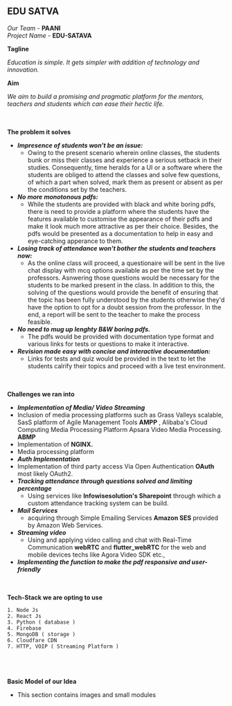 ## EDU SATVA

*Our Team* - **PAANI**
<br/>
*Project Name* -  **EDU-SATAVA**
<br/>

**Tagline** <br/>

 *Education is simple. It gets simpler with addition of technology and innovation.*
<br/>

**Aim** <br/>

 *We aim to build a promising and pragmatic platform for the mentors,  teachers and students which can ease their hectic life.*
 <br/><br/><br/>

 **The problem it solves**
 - ***Impresence of students won't be an issue:***
    -  Owing to the present scenario wherein online classes, the students bunk or miss their classes and experience a serious setback in their studies. Consequently, time heralds for a UI or a software where the students are obliged to attend the classes and solve few questions, of which a part when solved, mark them as present or absent as per the conditions set by the teachers.
 - ***No more monotonous pdfs:***
     -  While the students are provided with black and white boring pdfs, there is need to provide a platform where the students have the features available to customise the appearance of their pdfs and make it look much more attractive as per their choice. Besides, the pdfs would be presented as a documentation to help in easy and eye-catching apperance to them.
 - ***Losing track of attendance won't bother the students and teachers now:***
    - As the online class will proceed, a questionaire will be sent in the live chat  display with mcq options available as per the time set by the professors. Asnwering those questions would be necessary for the students to be marked present in the class. In addition to this, the solving of the questions would provide the benefit of ensuring that the topic has been fully understood by the students otherwise they'd have the option to opt for a doubt session from the professor. In the end, a report will be sent to the teacher to make the process feasible.
 - ***No need to mug up lenghty B&W boring pdfs.***
    - The pdfs would be provided with documentation type format and various links for tests or questions to make it interactive.
 - ***Revision made easy with concise and interactive documentation:***
    - Links for tests and quiz would be provided in the text to let the students calrify their topics and proceed with a live test environment.
<br/><br/><br/>

**Challenges we ran into** <br/>
- ***Implementation of Media/ Video Streaming***
 -  Inclusion of media processing platforms such as Grass Valleys scalable, SasS platform of Agile Management Tools **AMPP** , Alibaba's Cloud Computing Media Processing Platform Apsara Video Media Processing. **ABMP**
 - Implementation of **NGINX.**
  - Media processing platform
- ***Auth Implementation***
 - Implementation of third party access Via  Open Authentication **OAuth** most likely OAuth2. 
- ***Tracking attendance through questions solved and limiting percentage***
   - Using services like **Infowisesolution's Sharepoint** through wihich a custom attendance tracking system can be build.
- ***Mail Services***
   - acquiring through Simple Emailing Services **Amazon SES** provided by Amazon Web Services. 
- ***Streaming video***
   - Using and applying video calling and chat with Real-Time Communication **webRTC** and **flutter_webRTC**  for the web and mobile devices techs like Agora Video SDK etc.,
- ***Implementing the function to make the pdf responsive and user-friendly***
<br/><br/><br/>

**Tech-Stack we are opting to use** <br/>
```
1. Node Js
2. React Js
3. Python ( database )
4. Firebase
5. MongoDB ( storage )
6. Cloudfare CDN
7. HTTP, VOIP ( Streaming Platform )
```
<br/><br/><br/>
**Basic Model of our Idea**<br/>
- This section contains images and small modules
